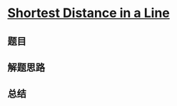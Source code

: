 # [Shortest Distance in a Line](https://leetcode.com/problems/shortest-distance-in-a-line/)
## 题目


## 解题思路


## 总结


